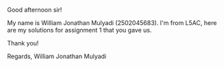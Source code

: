 Good afternoon sir!

My name is William Jonathan Mulyadi (2502045683). I'm from L5AC, here are my solutions for assignment 1 that you gave us.

Thank you!

Regards, 
William Jonathan Mulyadi
